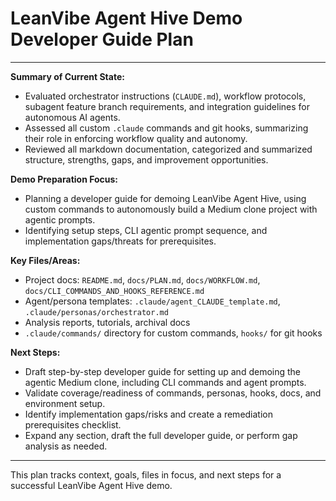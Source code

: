 # LeanVibe Agent Hive Demo Developer Guide Plan

---

**Summary of Current State:**
- Evaluated orchestrator instructions (`CLAUDE.md`), workflow protocols, subagent feature branch requirements, and integration guidelines for autonomous AI agents.
- Assessed all custom `.claude` commands and git hooks, summarizing their role in enforcing workflow quality and autonomy.
- Reviewed all markdown documentation, categorized and summarized structure, strengths, gaps, and improvement opportunities.

**Demo Preparation Focus:**
- Planning a developer guide for demoing LeanVibe Agent Hive, using custom commands to autonomously build a Medium clone project with agentic prompts.
- Identifying setup steps, CLI agentic prompt sequence, and implementation gaps/threats for prerequisites.

**Key Files/Areas:**
- Project docs: `README.md`, `docs/PLAN.md`, `docs/WORKFLOW.md`, `docs/CLI_COMMANDS_AND_HOOKS_REFERENCE.md`
- Agent/persona templates: `.claude/agent_CLAUDE_template.md`, `.claude/personas/orchestrator.md`
- Analysis reports, tutorials, archival docs
- `.claude/commands/` directory for custom commands, `hooks/` for git hooks

**Next Steps:**
- Draft step-by-step developer guide for setting up and demoing the agentic Medium clone, including CLI commands and agent prompts.
- Validate coverage/readiness of commands, personas, hooks, docs, and environment setup.
- Identify implementation gaps/risks and create a remediation prerequisites checklist.
- Expand any section, draft the full developer guide, or perform gap analysis as needed.

---

This plan tracks context, goals, files in focus, and next steps for a successful LeanVibe Agent Hive demo.